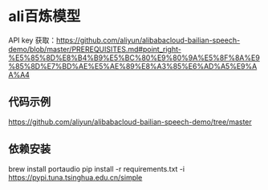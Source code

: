 # ali百炼模型

API key
获取：https://github.com/aliyun/alibabacloud-bailian-speech-demo/blob/master/PREREQUISITES.md#point_right-%E5%85%8D%E8%B4%B9%E5%BC%80%E9%80%9A%E5%8F%8A%E9%85%8D%E7%BD%AE%E5%AE%89%E8%A3%85%E6%AD%A5%E9%AA%A4

## 代码示例

https://github.com/aliyun/alibabacloud-bailian-speech-demo/tree/master

## 依赖安装

brew install portaudio
pip install -r requirements.txt -i https://pypi.tuna.tsinghua.edu.cn/simple